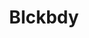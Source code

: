 ---
layout: archive
title: "Blckbdy"
tags:
  categories: web
ads: false
share: false
iframe: "http://blckbdy.fluora.studio"
client: Isomov
image:
  id: 37925144364
blurb: "Interactive WebGL visualizer using Three.js with custom timing engine."
---